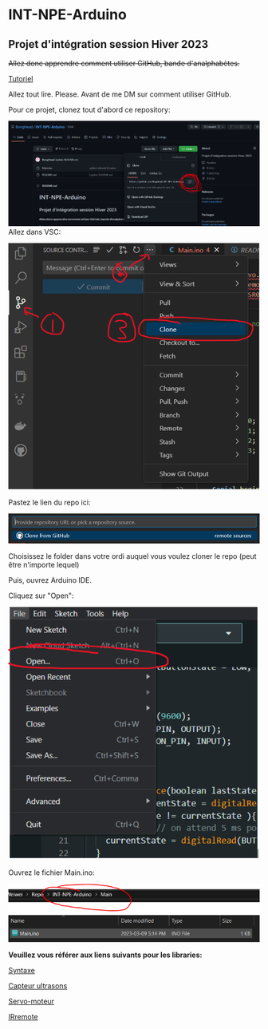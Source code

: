 # INT-NPE-Arduino
## Projet d'intégration session Hiver 2023

~~Allez donc apprendre comment utiliser GitHub, bande d'analphabètes.~~

[Tutoriel](https://docs.github.com/en/get-started)

Allez tout lire. Please. Avant de me DM sur comment utiliser GitHub.

Pour ce projet, clonez tout d'abord ce repository:

![Étape 1:](https://github.com/BongHead/INT-NPE-Arduino/blob/main/Images%20readme/0.PNG?raw=true)
Allez dans VSC:

![Étape 2:](https://github.com/BongHead/INT-NPE-Arduino/blob/main/Images%20readme/1.PNG?raw=true)

Pastez le lien du repo ici:

![3:](https://github.com/BongHead/INT-NPE-Arduino/blob/main/Images%20readme/2.PNG?raw=true)

Choisissez le folder dans votre ordi auquel vous voulez cloner le repo (peut être n'importe lequel)

Puis, ouvrez Arduino IDE.

Cliquez sur "Open":

![4:](https://github.com/BongHead/INT-NPE-Arduino/blob/main/Images%20readme/3.PNG?raw=true)

Ouvrez le fichier Main.ino:

![5:](https://github.com/BongHead/INT-NPE-Arduino/blob/main/Images%20readme/4.PNG?raw=true)


**Veuillez vous référer aux liens suivants pour les libraries:**

[Syntaxe](https://www.arduino.cc/reference/en/)

[Capteur ultrasons](https://www.arduino.cc/reference/en/libraries/hcsr04-ultrasonic-sensor/)

[Servo-moteur](https://docs.arduino.cc/learn/electronics/servo-motors)

[IRremote](https://github.com/Arduino-IRremote/Arduino-IRremote)

